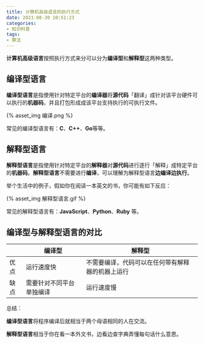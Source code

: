 ```yaml
---
title: 计算机高级语言的执行方式
date: 2021-08-30 10:51:23
categories:
- 知识科普
tags:
- 算法
---
```

**计算机高级语言**按照执行方式来分可以分为**编译型**和**解释型**这两种类型。

<!-- more -->

## 编译型语言

**编译型语言**是指使用针对特定平台的**编译器**将**源代码**「翻译」成针对该平台硬件可以执行的**机器码**，并且打包形成成该平台支持执行的可执行文件。

{% asset_img 编译.png %}

常见的编译型语言有：**C**、**C++**、**Go**等等。

## 解释型语言

**解释型语言**是指使用针对特定平台的**解释器**对**源代码**进行逐行「解释」成特定平台的**机器码**。**解释型语言**不需要进行**编译**，可以理解为解释型语言**边编译边执行**。

举个生活中的例子，假如你在阅读一本英文的书，你可能有如下反应：

{% asset_img 解释型语言.gif %}

常见的解释型语言有：**JavaScript**、**Python**、**Ruby** 等。

## 编译型与解释型语言的对比

|      | 编译型                   | 解释型                                           |
| ---- | ------------------------ | ------------------------------------------------ |
| 优点 | 运行速度快               | 不需要编译，代码可以在任何带有解释器的机器上运行 |
| 缺点 | 需要针对不同平台单独编译 | 运行速度慢                                       |

总结：

**编译型语言**将程序编译后就相当于两个母语相同的人在交流。

**解释型语言**相当于你在看一本外文书，边看边查字典弄懂每句话什么意思。
